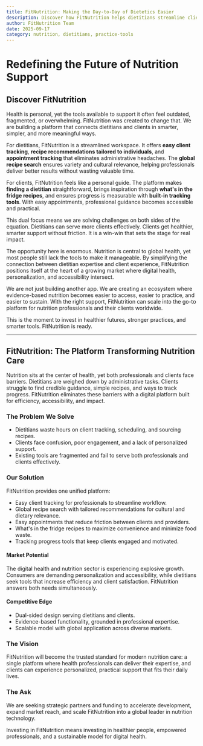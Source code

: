 ```yaml
---
title: FitNutrition: Making the Day-to-Day of Dietetics Easier
description: Discover how FitNutrition helps dietitians streamline client tracking, recipe recommendations, appointment scheduling, and global recipe search.
author: FitNutrition Team
date: 2025-09-17
category: nutrition, dietitians, practice-tools
---
```

# Redefining the Future of Nutrition Support

## Discover FitNutrition

Health is personal, yet the tools available to support it often feel outdated, fragmented, or overwhelming. FitNutrition was created to change that. We are building a platform that connects dietitians and clients in smarter, simpler, and more meaningful ways.

For dietitians, FitNutrition is a streamlined workspace. It offers **easy client tracking**, **recipe recommendations tailored to individuals**, and **appointment tracking** that eliminates administrative headaches. The **global recipe search** ensures variety and cultural relevance, helping professionals deliver better results without wasting valuable time.

For clients, FitNutrition feels like a personal guide. The platform makes **finding a dietitian** straightforward, brings inspiration through **what's in the fridge recipes**, and ensures progress is measurable with **built-in tracking tools**. With easy appointments, professional guidance becomes accessible and practical.

This dual focus means we are solving challenges on both sides of the equation. Dietitians can serve more clients effectively. Clients get healthier, smarter support without friction. It is a win-win that sets the stage for real impact.

The opportunity here is enormous. Nutrition is central to global health, yet most people still lack the tools to make it manageable. By simplifying the connection between dietitian expertise and client experience, FitNutrition positions itself at the heart of a growing market where digital health, personalization, and accessibility intersect.

We are not just building another app. We are creating an ecosystem where evidence-based nutrition becomes easier to access, easier to practice, and easier to sustain. With the right support, FitNutrition can scale into the go-to platform for nutrition professionals and their clients worldwide.

This is the moment to invest in healthier futures, stronger practices, and smarter tools. FitNutrition is ready.

---

## FitNutrition: The Platform Transforming Nutrition Care

Nutrition sits at the center of health, yet both professionals and clients face barriers. Dietitians are weighed down by administrative tasks. Clients struggle to find credible guidance, simple recipes, and ways to track progress. FitNutrition eliminates these barriers with a digital platform built for efficiency, accessibility, and impact.

### The Problem We Solve

- Dietitians waste hours on client tracking, scheduling, and sourcing recipes.
- Clients face confusion, poor engagement, and a lack of personalized support.
- Existing tools are fragmented and fail to serve both professionals and clients effectively.

### Our Solution

FitNutrition provides one unified platform:

- Easy client tracking for professionals to streamline workflow.
- Global recipe search with tailored recommendations for cultural and dietary relevance.
- Easy appointments that reduce friction between clients and providers.
- What's in the fridge recipes to maximize convenience and minimize food waste.
- Tracking progress tools that keep clients engaged and motivated.

#### Market Potential

The digital health and nutrition sector is experiencing explosive growth. Consumers are demanding personalization and accessibility, while dietitians seek tools that increase efficiency and client satisfaction. FitNutrition answers both needs simultaneously.

#### Competitive Edge

- Dual-sided design serving dietitians and clients.
- Evidence-based functionality, grounded in professional expertise.
- Scalable model with global application across diverse markets.

### The Vision

FitNutrition will become the trusted standard for modern nutrition care: a single platform where health professionals can deliver their expertise, and clients can experience personalized, practical support that fits their daily lives.

### The Ask

We are seeking strategic partners and funding to accelerate development, expand market reach, and scale FitNutrition into a global leader in nutrition technology.

Investing in FitNutrition means investing in healthier people, empowered professionals, and a sustainable model for digital health.
